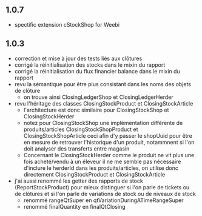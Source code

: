## 1.0.7
- spectific extension cStockShop for Weebi

## 1.0.3
- correction et mise à jour des tests liés aux clôtures
- corrigé la réinitialisation des stocks dans le mixin du rapport
- corrigé la réinitialisation du flux financier balance dans le mixin du rapport
- revu la sémantique pour être plus consistant dans les noms des objets de clôture
	- on trouve ainsi ClosingLedgerShop et ClosingLedgerHerder
- revu l'héritage des classes ClosingStockProduct et ClosingStockArticle
	- l'architecture est donc similaire pour ClosingStockShop et ClosingStockHerder
	- notez pour ClosingStockShop une implémentation différente de produits/articles 
	ClosingStockShopProduct et ClosingStockShopArticle 
	ceci afin d'y passer le shopUuid pour être en mesure de retrouver l'historique d'un produit, notammnent si l'on doit analyser des transferts entre magasin
	- Concernant le ClosingStockHerder comme le produit ne vit plus une fois acheté/vendu à un éleveur
	il ne me semble pas nécessaire d'inclure le herderId dans les produits/articles,
	on utilise donc directement ClosingStockProduct et ClosingStockArticle
- j'ai aussi renommé les getter des rapports de stock (ReportStockProduct) pour mieux distinguer si l'on parle de tickets ou de clôtures et si l'on parle de variations de stock ou de niveaux de stock
	- renommé rangeQtSuper en qtVariationDuringATimeRangeSuper
	- renommé finalQuantity en finalQtClosing
